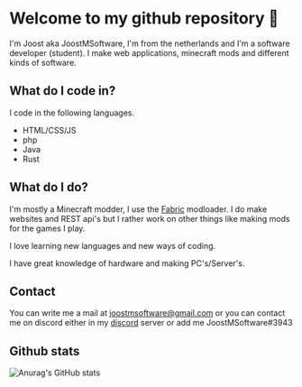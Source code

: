 # Welcome to my github repository 👋

I'm Joost aka JoostMSoftware, I'm from the netherlands and I'm a software developer (student). I make web applications, minecraft mods and different kinds of software. 

## What do I code in?

I code in the following languages.
- HTML/CSS/JS
- php
- Java
- Rust

## What do I do?

I'm mostly a Minecraft modder, I use the [Fabric](https://fabricmc.net/) modloader. I do make websites and REST api's but I rather work on other things like making mods for the games I play.

I love learning new languages and new ways of coding. 

I have great knowledge of hardware and making PC's/Server's. 


## Contact

You can write me a mail at joostmsoftware@gmail.com or you can contact me on discord either in my [discord](https://discord.gg/E4NypRM8NG) server or add me JoostMSoftware#3943

## Github stats

![Anurag's GitHub stats](https://github-readme-stats.vercel.app/api?username=JoostMSoftware&show_icons=true&theme=tokyonight)
